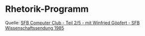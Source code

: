 # Rhetorik-Programm

Quelle: [SFB Computer Club - Teil 2/5 - mit Winfried Göpfert - SFB Wissenschaftssendung 1985](https://youtu.be/jIzq_ws3wys)

